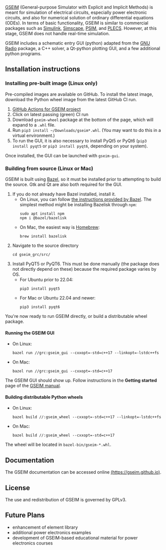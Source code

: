
[GSEIM](https://arxiv.org/abs/2204.12924)
(General-purpose Simulator with Explicit and Implicit
Methods) is meant for simulation of electrical circuits,
especially power electronic circuits, and also for numerical
solution of ordinary differential equations (ODEs). In terms of
basic functionality, GSEIM is similar to commercial packages such as
[Simulink](https://in.mathworks.com/products/simulink.html),
[Simscape](https://in.mathworks.com/products/simscape.html),
[PSIM](https://powersimtech.com/products/psim/capabilities-applications/),
and
[PLECS](https://www.plexim.com/).
However, at this stage, GSEIM does not handle real-time simulation.

GSEIM includes a schematic entry GUI (python) adapted from the
[GNU Radio](https://www.gnuradio.org//) package, a C++ solver,
a Qt-python plotting GUI, and a few additional python programs.

## Installation instructions

### Installing pre-built image (Linux only)

Pre-compiled images are available on GitHub. To install the latest image,
download the Python wheel image from the latest GitHub CI run.

1. [GitHub Actions for GSEIM project](https://github.com/gseim/gseim/actions?query=branch%3Amain)
2. Click on latest passing (green) CI run
3. Download `gseim-wheel` package at the bottom of the page, which will expand
   to a `.whl` file.
4. Run `pip3 install ~/Downloads/gseim*.whl`. (You may want to do this in
   a virtual environment.)
5. To run the GUI, it is also necessary to install PyQt5 or PyQt6
   (`pip3 install pyqt5` or `pip3 install pyqt6`, depending on your system).

Once installed, the GUI can be launched with `gseim-gui`.

### Building from source (Linux or Mac)

GSEIM is built using [Bazel](http://bazel.build), so it must be installed
prior to attempting to build the source. Gtk and Qt are also both required
for the GUI.

1. If you do not already have Bazel installed, install it.
   - On Linux, you can follow [the instructions provided by Bazel](https://bazel.build/install/ubuntu).
     The simplest method might be installing Bazelisk through `npm`:
     ```
     sudo apt install npm
     npm i @bazel/bazelisk
     ```
   - On Mac, the easiest way is [Homebrew](https://brew.sh):
     ```
     brew install bazelisk
     ```
2. Navigate to the source directory
   ```
   cd gseim_grc/src/
   ```
3. Install PyQT5 or PyQT6. This must be done manually (the package does not
   directly depend on these) because the required package varies by OS.
   - For Ubuntu prior to 22.04:
     ```
     pip3 install pyqt5
     ```
   - For Mac or Ubuntu 22.04 and newer:
     ```
     pip3 install pyqt6
     ```

You're now ready to run GSEIM directly, or build a distributable wheel package.

#### Running the GSEIM GUI

- On Linux:
  ```
  bazel run //grc:gseim_gui --cxxopt=-std=c++17 --linkopt=-lstdc++fs
  ```
- On Mac:
  ```
  bazel run //grc:gseim_gui --cxxopt=-std=c++17
  ```
The GSEIM GUI should show up. Follow instructions in the **Getting started**
page of the [GSEIM manual](https://gseim.github.io).

#### Building distributable Python wheels

- On Linux:
  ```
  bazel build //:gseim_wheel --cxxopt=-std=c++17 --linkopt=-lstdc++fs
  ```
- On Mac:
  ```
  bazel build //:gseim_wheel --cxxopt=-std=c++17
  ```

The wheel will be located in `bazel-bin/gseim-*.whl`.

## Documentation

The GSEIM documentation can be accessed
online [(https://gseim.github.io)](https://gseim.github.io).

## License

The use and redistribution of GSEIM is governed by GPLv3.

## Future Plans

- enhancement of element library
- additional power electronics examples
- development of GSEIM-based educational material for power electronics
  courses
